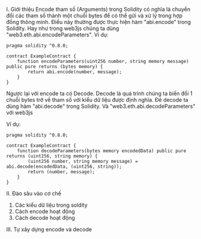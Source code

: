 I. Giới thiệu
Encode tham số (Arguments) trong Solidity có nghĩa là chuyển đổi các tham số thành một chuỗi bytes để có thể gửi và xử lý trong hợp đồng thông minh. 
Điều này thường được thực hiện hàm "abi.encode" trong Solidity.
Hay như trong web3js chúng ta dùng "web3.eth.abi.encodeParameters".
Ví dụ:
```
pragma solidity ^0.8.0;

contract ExampleContract {
    function encodeParameters(uint256 number, string memory message) public pure returns (bytes memory) {
        return abi.encode(number, message);
    }
}
```

Ngược lại với encode ta có Decode. Decode là quá trình chúng ta biến đổi 1 chuỗi bytes trở về tham số với kiểu dữ liệu được định nghĩa.
Đê decode ta dùng hàm "abi.decode" trong Solidity. Và "web3.eth.abi.decodeParameters" với web3js

Ví dụ:
```
pragma solidity ^0.8.0;

contract ExampleContract {
    function decodeParameters(bytes memory encodedData) public pure returns (uint256, string memory) {
        (uint256 number, string memory message) = abi.decode(encodedData, (uint256, string));
        return (number, message);
    }
}
```

II. Đào sâu vào cơ chế
1. Các kiểu dữ liệu trong soldity
2. Cách encode hoạt động
3. Cách decode hoạt động
   
III. Tự xây dựng encode và decode
